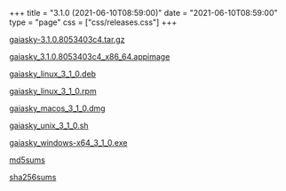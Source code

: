 +++
title = "3.1.0 (2021-06-10T08:59:00)"
date = "2021-06-10T08:59:00"
type = "page"
css = ["css/releases.css"]
+++

<section class="download-links">

<div class="package">

[gaiasky-3.1.0.8053403c4.tar.gz](https://gaia.ari.uni-heidelberg.de/gaiasky/releases/3.1.0.8053403c4/gaiasky-3.1.0.8053403c4.tar.gz)

</div>
<div class="package">

[gaiasky_3.1.0.8053403c4_x86_64.appimage](https://gaia.ari.uni-heidelberg.de/gaiasky/releases/3.1.0.8053403c4/gaiasky_3.1.0.8053403c4_x86_64.appimage)

</div>
<div class="package">

[gaiasky_linux_3_1_0.deb](https://gaia.ari.uni-heidelberg.de/gaiasky/releases/3.1.0.8053403c4/gaiasky_linux_3_1_0.deb)

</div>
<div class="package">

[gaiasky_linux_3_1_0.rpm](https://gaia.ari.uni-heidelberg.de/gaiasky/releases/3.1.0.8053403c4/gaiasky_linux_3_1_0.rpm)

</div>
<div class="package">

[gaiasky_macos_3_1_0.dmg](https://gaia.ari.uni-heidelberg.de/gaiasky/releases/3.1.0.8053403c4/gaiasky_macos_3_1_0.dmg)

</div>
<div class="package">

[gaiasky_unix_3_1_0.sh](https://gaia.ari.uni-heidelberg.de/gaiasky/releases/3.1.0.8053403c4/gaiasky_unix_3_1_0.sh)

</div>
<div class="package">

[gaiasky_windows-x64_3_1_0.exe](https://gaia.ari.uni-heidelberg.de/gaiasky/releases/3.1.0.8053403c4/gaiasky_windows-x64_3_1_0.exe)

</div>
<div class="package">

[md5sums](https://gaia.ari.uni-heidelberg.de/gaiasky/releases/3.1.0.8053403c4/md5sums)

</div>
<div class="package">

[sha256sums](https://gaia.ari.uni-heidelberg.de/gaiasky/releases/3.1.0.8053403c4/sha256sums)

</div>


</section>
